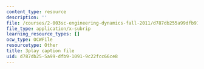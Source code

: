 ```yaml
---
content_type: resource
description: ''
file: /courses/2-003sc-engineering-dynamics-fall-2011/d787db255a99dfb910919c22fcc66ce8_YZ9y4zcfCPs.srt
file_type: application/x-subrip
learning_resource_types: []
ocw_type: OCWFile
resourcetype: Other
title: 3play caption file
uid: d787db25-5a99-dfb9-1091-9c22fcc66ce8
---
```

